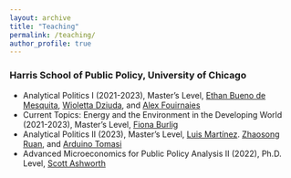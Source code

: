```yaml
---
layout: archive
title: "Teaching"
permalink: /teaching/
author_profile: true
---
```


### Harris School of Public Policy, University of Chicago 
* Analytical Politics I (2021-2023), Master’s Level, [Ethan Bueno de Mesquita](https://voices.uchicago.edu/ethanbdm/), [Wioletta Dziuda](https://sites.google.com/site/dziudawiola/home), and [Alex Fouirnaies](http://alexander.fouirnaies.com/Home.html)
* Current Topics: Energy and the Environment in the Developing World (2021-2023), Master’s Level, [Fiona Burlig](https://www.fionaburlig.com/) 
* Analytical Politics II (2023), Master’s Level, [Luis Martínez](https://sites.google.com/site/lrmartineza). [Zhaosong Ruan](https://harris.uchicago.edu/directory/zhaosong-ruan), and [Arduino Tomasi](https://www.arduinotomasi.com/)
* Advanced Microeconomics for Public Policy Analysis II (2022), Ph.D. Level, [Scott Ashworth](https://home.uchicago.edu/~sashwort/)

